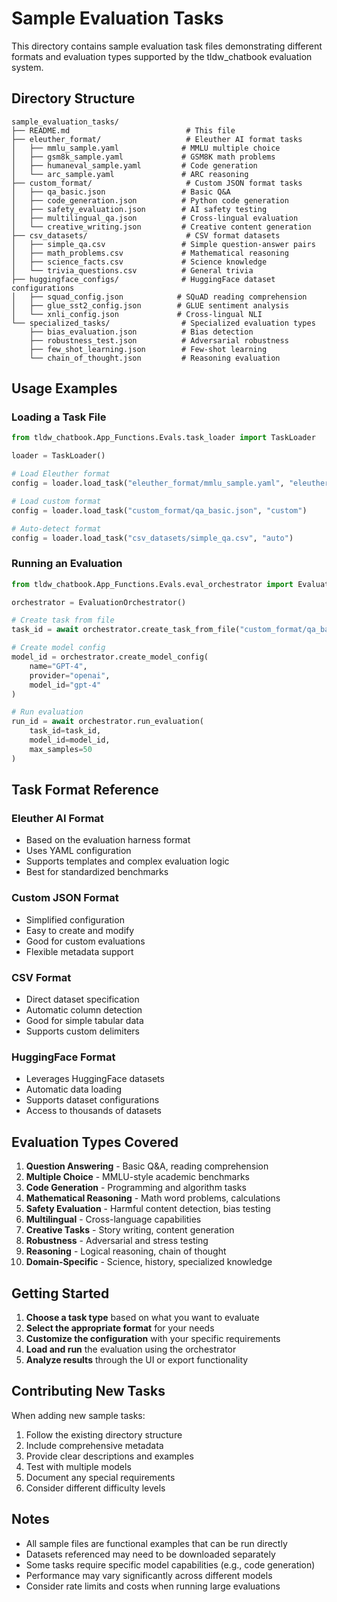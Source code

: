# Sample Evaluation Tasks

This directory contains sample evaluation task files demonstrating different formats and evaluation types supported by the tldw_chatbook evaluation system.

## Directory Structure

```
sample_evaluation_tasks/
├── README.md                          # This file
├── eleuther_format/                   # Eleuther AI format tasks
│   ├── mmlu_sample.yaml              # MMLU multiple choice
│   ├── gsm8k_sample.yaml             # GSM8K math problems
│   ├── humaneval_sample.yaml         # Code generation
│   └── arc_sample.yaml               # ARC reasoning
├── custom_format/                     # Custom JSON format tasks
│   ├── qa_basic.json                 # Basic Q&A
│   ├── code_generation.json          # Python code generation
│   ├── safety_evaluation.json        # AI safety testing
│   ├── multilingual_qa.json          # Cross-lingual evaluation
│   └── creative_writing.json         # Creative content generation
├── csv_datasets/                      # CSV format datasets
│   ├── simple_qa.csv                 # Simple question-answer pairs
│   ├── math_problems.csv             # Mathematical reasoning
│   ├── science_facts.csv             # Science knowledge
│   └── trivia_questions.csv          # General trivia
├── huggingface_configs/              # HuggingFace dataset configurations
│   ├── squad_config.json            # SQuAD reading comprehension
│   ├── glue_sst2_config.json        # GLUE sentiment analysis
│   └── xnli_config.json             # Cross-lingual NLI
└── specialized_tasks/                # Specialized evaluation types
    ├── bias_evaluation.json          # Bias detection
    ├── robustness_test.json          # Adversarial robustness
    ├── few_shot_learning.json        # Few-shot learning
    └── chain_of_thought.json         # Reasoning evaluation
```

## Usage Examples

### Loading a Task File

```python
from tldw_chatbook.App_Functions.Evals.task_loader import TaskLoader

loader = TaskLoader()

# Load Eleuther format
config = loader.load_task("eleuther_format/mmlu_sample.yaml", "eleuther")

# Load custom format
config = loader.load_task("custom_format/qa_basic.json", "custom")

# Auto-detect format
config = loader.load_task("csv_datasets/simple_qa.csv", "auto")
```

### Running an Evaluation

```python
from tldw_chatbook.App_Functions.Evals.eval_orchestrator import EvaluationOrchestrator

orchestrator = EvaluationOrchestrator()

# Create task from file
task_id = await orchestrator.create_task_from_file("custom_format/qa_basic.json", "custom")

# Create model config
model_id = orchestrator.create_model_config(
    name="GPT-4",
    provider="openai",
    model_id="gpt-4"
)

# Run evaluation
run_id = await orchestrator.run_evaluation(
    task_id=task_id,
    model_id=model_id,
    max_samples=50
)
```

## Task Format Reference

### Eleuther AI Format
- Based on the evaluation harness format
- Uses YAML configuration
- Supports templates and complex evaluation logic
- Best for standardized benchmarks

### Custom JSON Format
- Simplified configuration
- Easy to create and modify
- Good for custom evaluations
- Flexible metadata support

### CSV Format
- Direct dataset specification
- Automatic column detection
- Good for simple tabular data
- Supports custom delimiters

### HuggingFace Format
- Leverages HuggingFace datasets
- Automatic data loading
- Supports dataset configurations
- Access to thousands of datasets

## Evaluation Types Covered

1. **Question Answering** - Basic Q&A, reading comprehension
2. **Multiple Choice** - MMLU-style academic benchmarks
3. **Code Generation** - Programming and algorithm tasks
4. **Mathematical Reasoning** - Math word problems, calculations
5. **Safety Evaluation** - Harmful content detection, bias testing
6. **Multilingual** - Cross-language capabilities
7. **Creative Tasks** - Story writing, content generation
8. **Robustness** - Adversarial and stress testing
9. **Reasoning** - Logical reasoning, chain of thought
10. **Domain-Specific** - Science, history, specialized knowledge

## Getting Started

1. **Choose a task type** based on what you want to evaluate
2. **Select the appropriate format** for your needs
3. **Customize the configuration** with your specific requirements
4. **Load and run** the evaluation using the orchestrator
5. **Analyze results** through the UI or export functionality

## Contributing New Tasks

When adding new sample tasks:

1. Follow the existing directory structure
2. Include comprehensive metadata
3. Provide clear descriptions and examples
4. Test with multiple models
5. Document any special requirements
6. Consider different difficulty levels

## Notes

- All sample files are functional examples that can be run directly
- Datasets referenced may need to be downloaded separately
- Some tasks require specific model capabilities (e.g., code generation)
- Performance may vary significantly across different models
- Consider rate limits and costs when running large evaluations